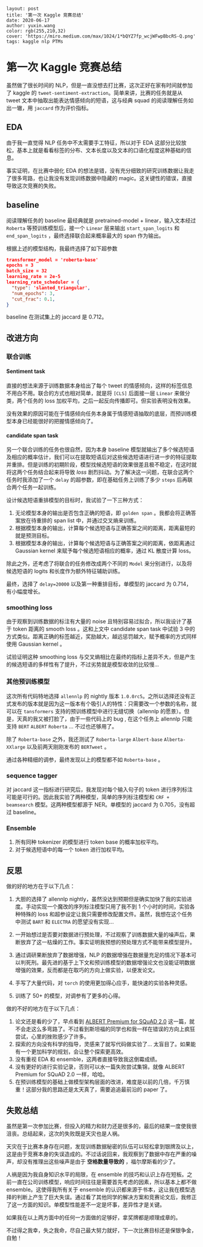 ```
layout: post
title: '第一次 Kaggle 竞赛总结'
date: 2020-06-17
author: yuxin.wang
color: rgb(255,210,32)
cover: 'https://miro.medium.com/max/1024/1*bQYZ7fp_wcjWFwpBbcRS-Q.png'
tags: kaggle nlp PTMs
```

# 第一次 Kaggle 竞赛总结

虽然做了很长时间的 NLP，但是一直没想去打比赛，这次正好在家有时间就参加了 kaggle 的 `tweet-sentiment-extraction`。简单来讲，比赛的任务就是从 tweet 文本中抽取出能表达情感倾向的短语，这与经典 squad 的阅读理解任务如出一辙，用 `jaccard` 作为评价指标。

## EDA

由于我一直觉得 NLP 任务中不太需要手工特征，所以对于 EDA 这部分比较放松，基本上就是看看标签的分布、文本长度以及文本的口语化程度这种基础的信息。

事实证明，在比赛中弱化 EDA 的想法是错，没有充分细致的研究训练数据让我走了很多弯路，也让我没有发现训练数据中隐藏的 magic。这关键性的错误，直接导致这次竞赛的失败。

## baseline

阅读理解任务的 baseline 最经典就是 pretrained-model + linear，输入文本经过 `Roberta` 等预训练模型后，接一个 `Linear` 层来输出 `start_span_logits` 和 `end_span_logits` ，最终选择联合起来概率最大的 span 作为输出。

根据上述的模型结构，我最终选择了如下超参数

```json
transformer_model = 'roberta-base'
epochs = 3
batch_size = 32
learning_rate = 2e-5
learning_rate_scheduler = {
  "type": 'slanted_triangular',
  "num_epochs": 3,
  "cut_frac": 0.1,
}
```

baseline 在测试集上的 jaccard 是 0.712。

## 改进方向

### 联合训练

#### Sentiment task

直接的想法来源于训练数据本身给出了每个 tweet 的情感倾向，这样的标签信息不用白不用。联合的方式也相对简单，就是将 `[CLS]` 后面接一层 `Linear` 来做分类，两个任务的 loss 加权平均，之后一起反向传播即可。但实验表明没有效果。

没有效果的原因可能在于情感倾向任务本身属于情感短语抽取的底层，而预训练模型本身已经能很好的把握情感倾向了。

#### candidate span task

另一个联合训练的任务也很自然，因为本身 baseline 模型就输出了多个候选短语及相应的概率估计，我们可以在提取短语后对这些候选短语进行进一步的特征提取并重排。但是训练的初期阶段，模型找候选短语的效果很差且极不稳定，在这时就将这两个任务结合起来将导致 *loss* 剧烈抖动。为了解决这一问题，在联合这两个任务时我添加了一个 `delay` 的超参数，即在基础任务上训练了多少 `steps` 后再联合两个任务一起训练。

设计候选短语重排模型的目标时，我试验了一下三种方式：

1. 无论模型本身的输出是否包含正确的短语，即 `golden span` 。我都会将正确答案放在待重排的 span list 中，并通过交叉熵来训练。
2. 根据模型本身的输出，计算每个候选短语与正确答案之间的距离，距离最短的就是预测目标。
3. 根据模型本身的输出，计算每个候选短语与正确答案之间的距离，依距离通过 Gaussian kernel 来赋予每个候选短语相应的概率，通过 KL 散度计算 loss。

除此之外，还考虑了将联合的任务修改成两个不同的 `Model` 来分别进行，以及将候选短语的 logits 和长度作为额外特征辅助训练。

最终，选择了 `delay=20000` 以及第一种重排目标，单模型的 jaccard 为 0.714，有小幅度增长。

### smoothing loss

由于观察到训练数据的标注有大量的 noise 且特别容易过拟合，所以我设计了基于 token 距离的 smooth loss 。这和上文中 candidate span task 中试验 3 中的方式类似。距离正确的标签越近，奖励越大，越远惩罚越大，赋予概率的方式同样使用 Gaussian kernel 。

试验证明这种 smoothing loss 与交叉熵相比在最终的指标上差异不大，但是产生的候选短语的多样性有了提升，不过劣势就是模型收敛的比较慢...

### 其他预训练模型

这次所有代码特地选择 `allennlp` 的 nightly 版本 `1.0.0rc5`。之所以选择还没有正式发布的版本就是因为这一版本有个吸引人的特性：只需要改一个参数的名称，就可以在 `tansformers` 支持的预训练模型中进行无缝切换（allennlp 的愿景）。但是，天真的我又被打脸了，由于一些代码上的 bug , 在这个任务上 allennlp 只能支持 `BERT` `ALBERT` `Roberta` ... 不过也还够用了。

除了 `Roberta-base` 之外，我还测试了 `Roberta-large` `Albert-base` `Alberta-XXlarge` 以及前两天刚刚发布的 `BERTweet` 。

通过各种精细的调参，最终发现以上的模型都不如 `Roberta-base` 。

### sequence tagger

对 jaccard 这一指标进行研究后，我发现对每个输入句子的 token 进行序列标注可能是可行的。因此我实验了两种模型，简单的序列标注模型和 `CRF + beamsearch` 模型。这两种模型都源于 NER。单模型的 jaccard 为 0.705，没有超过 baseline。

### Ensemble

1. 所有同种 tokenizer 的模型进行 token base 的概率加权平均。
2. 对于候选短语中的每一个 token 进行加权平均。

## 反思

做的好的地方在于以下几点：

1. 大胆的选择了 allennlp nightly，虽然没达到预期但是确实加快了我的实验进度。手动实现一个魔改的序列标注模型只用了我不到 1 个小时的时间，实验各种特殊的 loss 和超参设定让我只需要修改配置文件。虽然，我想在这个任务中测试 `BART` 和 `ELECTRA` 的愿望没有实现...
2. 一开始想过是否要对数据进行预处理，不过观察了训练数据大量的噪声后，果断放弃了这一枯燥的工作。事实证明我预想的预处理方式不能带来模型提升。
3. 通过调研果断放弃了数据增强，NLP 的数据增强在数据量充足的情况下基本可以判死刑。最先进的基于上下文和预训练模型的数据增强论文也没能证明数据增强的效果，反而都是在取巧的方向上做实验，以便发论文。
4. 手写了大量代码，对 `torch` 的使用更加得心应手，能快速的实验各种灵感。

5. 训练了 50+ 的模型，对调参有了更多的心得。

做的不好的地方在于以下几点：

1. 论文还是看的少了，早点看到 [ALBERT Premium for SQuAD 2.0](https://www.semanticscholar.org/paper/ALBERT-Premium-for-SQuAD-2.0-Dhareshwar-Jiang/7b5d0906c09c133ddba25b1709a6aa90f23b1840) 这一篇，就不会走这么多弯路了。不过看到斯坦福的同学也和我一样在错误的方向上疯狂尝试，心里的挫败感少了许多。
2. 探索的方向没有科学的指导，灵感来了就写代码做实验了... 太盲目了。如果能有一个更加科学的规划，会让整个探索更高效。
3. 没有重视 EDA 和 ensemble，这两者直接导致我这倒霉成绩。
4. 没有更好的进行实验记录，否则可以水一篇失败尝试集锦，就像 ALBERT Premium for SQuAD 2.0 一样，哈哈。
5. 在预训练模型的基础上做模型架构层面的改进，难度是以前的几倍，千万慎重！这部分我的思路还是太天真了，需要追追最前沿的 paper 了。

## 失败总结

虽然是第一次参加比赛，但投入的精力和财力还是很多的，最后的结果一度使我很沮丧。总结起来，这次的失败既是天灾也是人祸。

天灾在于比赛本身存在问题，发现训练数据秘密的队伍可以轻松拿到银牌及以上，这是由于竞赛本身的失误造成的。不过话说回来，我观察到了数据中存在严重的噪声，却没有推理出这些噪声是由于 **空格数量导致的** ，福尔摩斯看的少了。

人祸是因为我自身知识水平的局限，在 ensemble 的技巧和认识上存在短板。之前一直在公司训练模型，响应时间往往是需要首先考虑的因素，所以基本上都不做 ensemble。这使得我所有关于 ensemble 的认识都来源于书本，这让我在模型选择的判断上产生了巨大失误。通过看了其他同学的解决方案和竞赛论文后，我修正了这一方面的知识。单模型性能差不一定是坏事，差异性才是关键。

如果我在以上两方面中的任何一方面做的足够好，拿奖牌都是顺理成章的。

不过得之我幸，失之我命，尽自己最大努力就好，下一次比赛目标还是保银争金，自勉！

